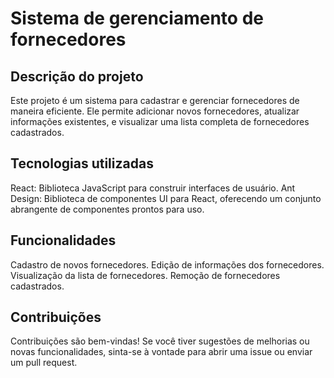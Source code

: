 # Sistema de gerenciamento de fornecedores

## Descrição do projeto 
Este projeto é um sistema para cadastrar e gerenciar fornecedores de maneira eficiente. Ele permite adicionar novos fornecedores, atualizar informações existentes, e visualizar uma lista completa de fornecedores cadastrados.

## Tecnologias utilizadas
React: Biblioteca JavaScript para construir interfaces de usuário.
Ant Design: Biblioteca de componentes UI para React, oferecendo um conjunto abrangente de componentes prontos para uso.

## Funcionalidades
Cadastro de novos fornecedores.
Edição de informações dos fornecedores.
Visualização da lista de fornecedores.
Remoção de fornecedores cadastrados.

## Contribuições
Contribuições são bem-vindas! Se você tiver sugestões de melhorias ou novas funcionalidades, sinta-se à vontade para abrir uma issue ou enviar um pull request.
